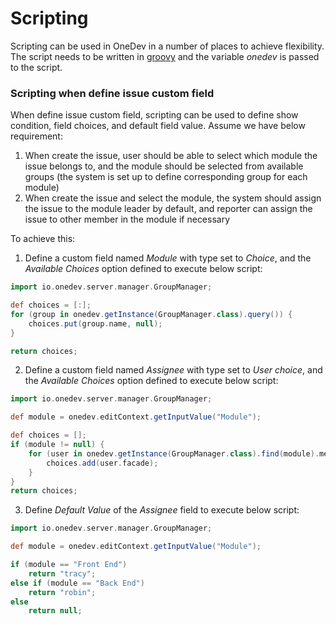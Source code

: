 # Scripting

Scripting can be used in OneDev in a number of places to achieve flexibility. The script needs to be written in [groovy](http://groovy-lang.org/) and the variable _onedev_ is passed to the script. 

### Scripting when define issue custom field  
When define issue custom field, scripting can be used to define show condition, field choices, and default field value. Assume we have below requirement:

1. When create the issue, user should be able to select which module the issue belongs to, and the module should be selected from available groups (the system is set up to define corresponding group for each module)
2. When create the issue and select the module, the system should assign the issue to the module leader by default, and reporter can assign the issue to other member in the module if necessary

To achieve this:

1. Define a custom field named _Module_ with type set to _Choice_, and the _Available Choices_ option defined to execute below script:
```groovy
import io.onedev.server.manager.GroupManager;

def choices = [:];
for (group in onedev.getInstance(GroupManager.class).query()) {
    choices.put(group.name, null);
}

return choices;
````
2. Define a custom field named _Assignee_ with type set to _User choice_, and the _Available Choices_ option defined to execute below script:
```groovy
import io.onedev.server.manager.GroupManager;

def module = onedev.editContext.getInputValue("Module");

def choices = [];
if (module != null) {
	for (user in onedev.getInstance(GroupManager.class).find(module).members) {
		choices.add(user.facade);
	}
}	
return choices;
```    
3. Define _Default Value_ of the _Assignee_ field to execute below script:
```groovy
import io.onedev.server.manager.GroupManager;

def module = onedev.editContext.getInputValue("Module");

if (module == "Front End")
	return "tracy";
else if (module == "Back End")
	return "robin";
else
	return null;
```